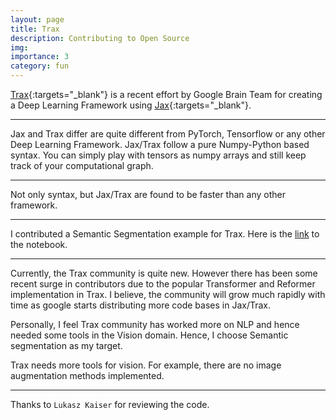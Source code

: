 ```yaml
---
layout: page
title: Trax
description: Contributing to Open Source
img:
importance: 3
category: fun
---
```


[Trax](https://github.com/google/trax){:targets="\_blank"} is a recent effort by Google Brain Team for creating a Deep Learning Framework using [Jax](https://opensource.google/projects/jax){:targets="\_blank"}. 



***
Jax and Trax differ are quite different from PyTorch, Tensorflow or any other Deep Learning Framework. Jax/Trax follow a pure Numpy-Python based syntax. You can simply play with tensors as numpy arrays and still keep track of your computational graph. 

***
Not only syntax, but Jax/Trax are found to be faster than any other framework. 

***

I contributed a Semantic Segmentation example for Trax. Here is the [link](https://github.com/google/trax/blob/master/trax/examples/semantic_segmentation.ipynb) to the notebook. 

***
Currently, the Trax community is quite new. However there has been some recent surge in contributors due to the popular Transformer and Reformer implementation in Trax. I believe, the community will grow much rapidly with time as google starts distributing more code bases in Jax/Trax. 

Personally, I feel Trax community has worked more on NLP and hence needed some tools in the Vision domain. Hence, I choose Semantic segmentation as my target. 

Trax needs more tools for vision. For example, there are no image augmentation methods implemented. 

***

Thanks to `Lukasz Kaiser` for reviewing the code. 